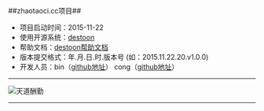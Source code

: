  
##zhaotaoci.cc项目##
*   项目启动时间：2015-11-22
*   使用开源系统：[destoon](http://www.destoon.com/)
*   帮助文档：[destoon帮助文档](http://help.destoon.com/)
*	版本提交格式：年.月.日.时.版本号 (如：2015.11.22.20.v1.0.0)
*   开发人员：bin（[github地址](https://github.com/xiaobinwu)）  cong（[github地址](https://github.com/zicongxie)）  

*****

![天道酬勤](http://image.tupian114.com/20140327/02301418.jpg)

*****